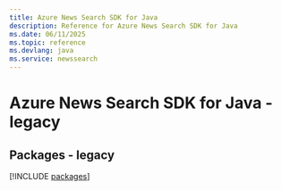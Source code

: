 ```yaml
---
title: Azure News Search SDK for Java
description: Reference for Azure News Search SDK for Java
ms.date: 06/11/2025
ms.topic: reference
ms.devlang: java
ms.service: newssearch
---
```

# Azure News Search SDK for Java - legacy
## Packages - legacy
[!INCLUDE [packages](news-search-index.md)]
